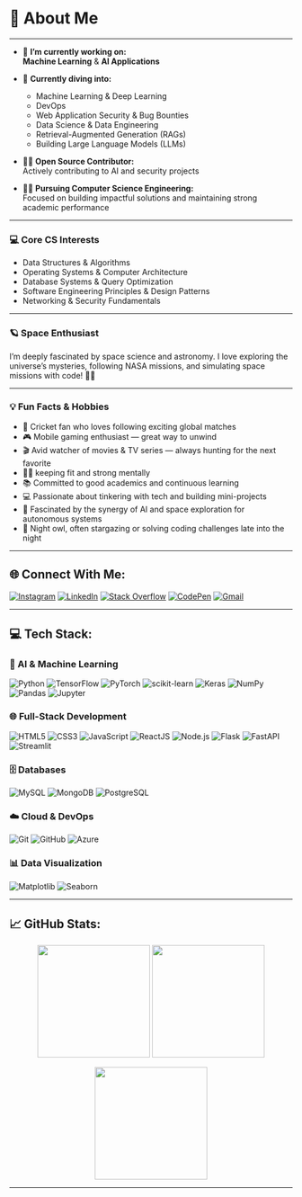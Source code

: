 # 💫 About Me

---

- 🔭 **I’m currently working on:**  
  **Machine Learning** & **AI Applications**   

- 🌱 **Currently diving into:**  
  - Machine Learning & Deep Learning  
  - DevOps
  - Web Application Security & Bug Bounties  
  - Data Science & Data Engineering  
  - Retrieval-Augmented Generation (RAGs)  
  - Building Large Language Models (LLMs)  

- 👨‍💻 **Open Source Contributor:**  
  Actively contributing to AI and security projects

- 👨‍🎓 **Pursuing Computer Science Engineering:**  
  Focused on building impactful solutions and maintaining strong academic performance

---

### 💻 Core CS Interests

- Data Structures & Algorithms  
- Operating Systems & Computer Architecture  
- Database Systems & Query Optimization  
- Software Engineering Principles & Design Patterns
- Networking & Security Fundamentals  

---

### 🪐 Space Enthusiast

I’m deeply fascinated by space science and astronomy. I love exploring the universe’s mysteries, following NASA missions, and simulating space missions with code! 🚀✨

---

### 💡 Fun Facts & Hobbies

- 🏏 Cricket fan who loves following exciting global matches  
- 🎮 Mobile gaming enthusiast — great way to unwind  
- 🎬 Avid watcher of movies & TV series — always hunting for the next favorite  
- 🏋️‍♂️ keeping fit and strong mentally
- 📚 Committed to good academics and continuous learning  
- 💻 Passionate about tinkering with tech and building mini-projects  
- 🌌 Fascinated by the synergy of AI and space exploration for autonomous systems  
- 🌃 Night owl, often stargazing or solving coding challenges late into the night

---

## 🌐 Connect With Me:

[![Instagram](https://img.shields.io/badge/Instagram-%23E4405F.svg?logo=Instagram&logoColor=white)](https://www.instagram.com/soundar__msd/)  [![LinkedIn](https://img.shields.io/badge/LinkedIn-%230077B5.svg?logo=linkedin&logoColor=white)](https://www.linkedin.com/in/soundar-balaji-j-133b691b9/)  [![Stack Overflow](https://img.shields.io/badge/StackOverflow-%23FE7A16.svg?logo=stack-overflow&logoColor=white)](https://stackoverflow.com/users/25733536/soundar-balaji-j)  [![CodePen](https://img.shields.io/badge/Codepen-000000?logo=codepen&logoColor=white)](https://codepen.io/soundarmsd7)  [![Gmail](https://img.shields.io/badge/Gmail-D14836?logo=gmail&logoColor=white)](mailto:soundarbalaji3078@gmail.com)

---

## 💻 Tech Stack:

### 🤖 AI & Machine Learning  
![Python](https://img.shields.io/badge/python-3670A0?style=for-the-badge&logo=python&logoColor=ffdd54)  ![TensorFlow](https://img.shields.io/badge/TensorFlow-%23FF6F00.svg?style=for-the-badge&logo=tensorflow&logoColor=white)  ![PyTorch](https://img.shields.io/badge/PyTorch-%23EE4C2C.svg?style=for-the-badge&logo=PyTorch&logoColor=white)  ![scikit-learn](https://img.shields.io/badge/scikit--learn-%23F7931E.svg?style=for-the-badge&logo=scikit-learn&logoColor=white)  ![Keras](https://img.shields.io/badge/Keras-%23D00000.svg?style=for-the-badge&logo=Keras&logoColor=white)   ![NumPy](https://img.shields.io/badge/numpy-%23013243.svg?style=for-the-badge&logo=numpy&logoColor=white)  ![Pandas](https://img.shields.io/badge/pandas-%23150458.svg?style=for-the-badge&logo=pandas&logoColor=white)  ![Jupyter](https://img.shields.io/badge/Jupyter-%23F37626.svg?style=for-the-badge&logo=Jupyter&logoColor=white)  

### 🌐 Full-Stack Development  
![HTML5](https://img.shields.io/badge/html5-%23E34F26.svg?style=for-the-badge&logo=html5&logoColor=white)  ![CSS3](https://img.shields.io/badge/css3-%231572B6.svg?style=for-the-badge&logo=css3&logoColor=white)  ![JavaScript](https://img.shields.io/badge/javascript-%23F7DF1E.svg?style=for-the-badge&logo=javascript&logoColor=black)  ![ReactJS](https://img.shields.io/badge/react-%2320232a.svg?style=for-the-badge&logo=react&logoColor=%2361DAFB)  ![Node.js](https://img.shields.io/badge/node.js-6DA55F?style=for-the-badge&logo=node.js&logoColor=white)  ![Flask](https://img.shields.io/badge/flask-%23000.svg?style=for-the-badge&logo=flask&logoColor=white)  ![FastAPI](https://img.shields.io/badge/fastapi-%2300C7B7.svg?style=for-the-badge&logo=fastapi&logoColor=white)  ![Streamlit](https://img.shields.io/badge/Streamlit-FF4B4B?style=for-the-badge&logo=streamlit&logoColor=white)  

### 🗄️ Databases  
![MySQL](https://img.shields.io/badge/mysql-4479A1.svg?style=for-the-badge&logo=mysql&logoColor=white)  ![MongoDB](https://img.shields.io/badge/MongoDB-%234ea94b.svg?style=for-the-badge&logo=mongodb&logoColor=white)  ![PostgreSQL](https://img.shields.io/badge/postgresql-%23316192.svg?style=for-the-badge&logo=postgresql&logoColor=white)  

### ☁️ Cloud & DevOps  
![Git](https://img.shields.io/badge/git-%23F05033.svg?style=for-the-badge&logo=git&logoColor=white)  ![GitHub](https://img.shields.io/badge/kubernetes-%23326ce5.svg?style=for-the-badge&logo=kubernetes&logoColor=white)   ![Azure](https://img.shields.io/badge/Microsoft%20Azure-0089D6.svg?style=for-the-badge&logo=microsoft-azure&logoColor=white)  

### 📊 Data Visualization  
![Matplotlib](https://img.shields.io/badge/Matplotlib-%23ffffff.svg?style=for-the-badge&logo=Matplotlib&logoColor=black)  ![Seaborn](https://img.shields.io/badge/Seaborn-3776AB?style=for-the-badge&logo=seaborn&logoColor=white) 

---

## 📈 GitHub Stats:

<p align="center">
  <img src="https://github-readme-stats.vercel.app/api?username=devspidr&theme=dark&hide_border=false&include_all_commits=true&count_private=true" height="200px" />
  <img src="https://streak-stats.demolab.com?user=devspidr&theme=dark&hide_border=false" height="200px" />
</p>

<p align="center">
  <img src="https://github-readme-stats.vercel.app/api/top-langs/?username=devspidr&theme=dark&hide_border=false&layout=compact" height="200px" />
</p>

---






<!-- Designed with ❤️ by Soundar using GPRM: https://gprm.itsvg.in -->
